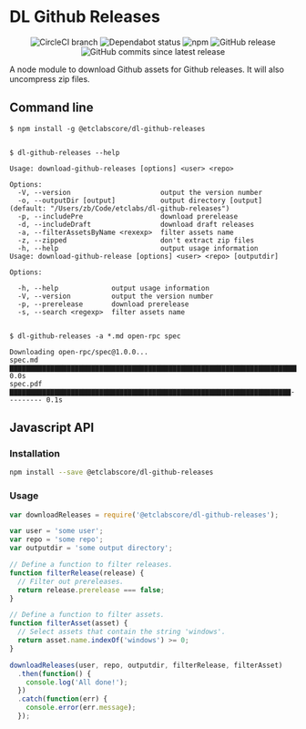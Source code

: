 # DL Github Releases

<center>
  <span>
    <img alt="CircleCI branch" src="https://img.shields.io/circleci/project/github/etclabscore/dl-github-releases/master.svg">
    <img alt="Dependabot status" src="https://api.dependabot.com/badges/status?host=github&repo=etclabscore/dl-github-releases" />
    <img alt="npm" src="https://img.shields.io/npm/dt/@etclabscore/dl-github-releases.svg" />
    <img alt="GitHub release" src="https://img.shields.io/github/release/etclabscore/dl-github-releases.svg" />
    <img alt="GitHub commits since latest release" src="https://img.shields.io/github/commits-since/etclabscore/dl-github-releases/latest.svg" />
  </span>
</center>

A node module to download Github assets for Github releases. It will also uncompress zip files.

## Command line

```
$ npm install -g @etclabscore/dl-github-releases


$ dl-github-releases --help

Usage: download-github-releases [options] <user> <repo>

Options:
  -V, --version                      output the version number
  -o, --outputDir [output]           output directory [output] (default: "/Users/zb/Code/etclabs/dl-github-releases")
  -p, --includePre                   download prerelease
  -d, --includeDraft                 download draft releases
  -a, --filterAssetsByName <rexexp>  filter assets name
  -z, --zipped                       don't extract zip files
  -h, --help                         output usage information
Usage: download-github-release [options] <user> <repo> [outputdir]

Options:

  -h, --help             output usage information
  -V, --version          output the version number
  -p, --prerelease       download prerelease
  -s, --search <regexp>  filter assets name


$ dl-github-releases -a *.md open-rpc spec

Downloading open-rpc/spec@1.0.0...
spec.md                  ▇▇▇▇▇▇▇▇▇▇▇▇▇▇▇▇▇▇▇▇▇▇▇▇▇▇▇▇▇▇▇▇▇▇▇▇▇▇▇▇▇▇▇▇▇▇▇▇▇▇▇▇▇▇▇▇▇▇▇▇▇▇▇▇▇▇▇▇▇▇▇▇▇▇▇▇▇▇ 0.0s
spec.pdf                 ▇▇▇▇▇▇▇▇▇▇▇▇▇▇▇▇▇▇▇▇▇▇▇▇▇▇▇▇▇▇▇▇▇▇▇▇▇▇▇▇▇▇▇▇▇▇▇▇▇▇▇▇▇▇▇▇▇▇▇▇▇▇▇▇▇▇▇▇▇--------- 0.1s
```

## Javascript API

### Installation

```bash
npm install --save @etclabscore/dl-github-releases
```

### Usage

```javascript
var downloadReleases = require('@etclabscore/dl-github-releases');

var user = 'some user';
var repo = 'some repo';
var outputdir = 'some output directory';

// Define a function to filter releases.
function filterRelease(release) {
  // Filter out prereleases.
  return release.prerelease === false;
}

// Define a function to filter assets.
function filterAsset(asset) {
  // Select assets that contain the string 'windows'.
  return asset.name.indexOf('windows') >= 0;
}

downloadReleases(user, repo, outputdir, filterRelease, filterAsset)
  .then(function() {
    console.log('All done!');
  })
  .catch(function(err) {
    console.error(err.message);
  });
```
